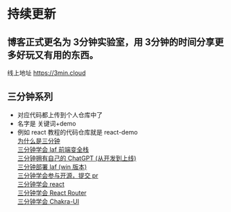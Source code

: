 # 持续更新
## 博客正式更名为 3分钟实验室，用 3分钟的时间分享更多好玩又有用的东西。
线上地址 https://3min.cloud
## 三分钟系列
- 对应代码都上传到个人仓库中了
- 名字是 关键词+demo  
- 例如 react 教程的代码仓库就是 react-demo   
[为什么是三分钟](https://zuofeng59556.github.io/my-blog/pages/quickStart/preface/)   
[三分钟学会 laf 前端变全栈](https://zuofeng59556.github.io/my-blog/pages/quickStart/laf/)        
[三分钟拥有自己的 ChatGPT (从开发到上线)](https://zuofeng59556.github.io/my-blog/pages/quickStart/chatGPT/)        
[三分钟部署 laf (win 版本)](https://zuofeng59556.github.io/my-blog/pages/quickStart/deployLaf/)   
[三分钟学会参与开源，提交 pr](https://zuofeng59556.github.io/my-blog/pages/quickStart/pr/)   
[三分钟学会 react](https://zuofeng59556.github.io/my-blog/pages/quickStart/react/)   
[三分钟学会 React Router](https://zuofeng59556.github.io/my-blog/pages/quickStart/reactRouter/)   
[三分钟学会 Chakra-UI](https://zuofeng59556.github.io/my-blog/pages/quickStart/chakra/)
